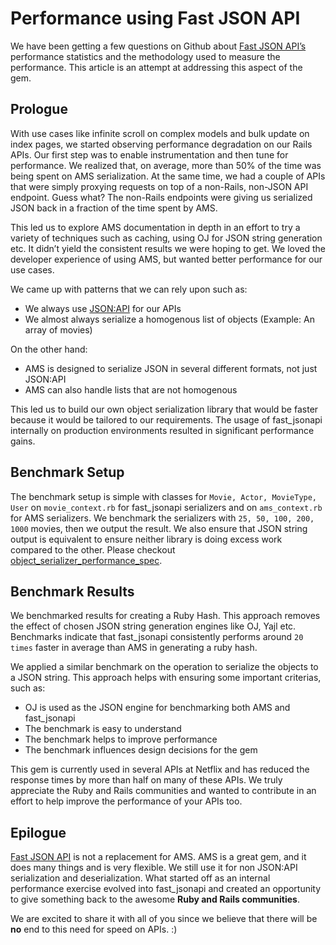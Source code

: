 # Performance using Fast JSON API

We have been getting a few questions on Github about [Fast JSON API’s](https://github.com/Netflix/fast_jsonapi) performance statistics and the methodology used to measure the performance. This article is an attempt at addressing this aspect of the gem.  

## Prologue

With use cases like infinite scroll on complex models and bulk update on index pages, we started observing performance degradation on our Rails APIs. Our first step was to enable instrumentation and then tune for performance. We realized that, on average, more than 50% of the time was being spent on AMS serialization. At the same time, we had a couple of APIs that were simply proxying requests on top of a non-Rails, non-JSON API endpoint. Guess what? The non-Rails endpoints were giving us serialized JSON back in a fraction of the time spent by AMS.

This led us to explore AMS documentation in depth in an effort to try a variety of techniques such as caching, using OJ for JSON string generation etc. It didn’t yield the consistent results we were hoping to get. We loved the developer experience of using AMS, but wanted better performance for our use cases.

We came up with patterns that we can rely upon such as:

* We always use [JSON:API](http://jsonapi.org/) for our APIs
* We almost always serialize a homogenous list of objects (Example: An array of movies)

On the other hand:

* AMS is designed to serialize JSON in several different formats, not just JSON:API
* AMS can also handle lists that are not homogenous

This led us to build our own object serialization library that would be faster because it would be tailored to our requirements. The usage of fast_jsonapi internally on production environments resulted in significant performance gains.

## Benchmark Setup

The benchmark setup is simple with classes for ``` Movie, Actor, MovieType, User ``` on ```movie_context.rb``` for fast_jsonapi serializers and on ```ams_context.rb``` for AMS serializers. We benchmark the serializers with ```25, 50, 100, 200, 1000``` movies, then we output the result. We also ensure that JSON string output is equivalent to ensure neither library is doing excess work compared to the other. Please checkout [object_serializer_performance_spec](https://github.com/Netflix/fast_jsonapi/blob/master/spec/lib/object_serializer_performance_spec.rb).

## Benchmark Results

We benchmarked results for creating a Ruby Hash. This approach removes the effect of chosen JSON string generation engines like OJ, Yajl etc. Benchmarks indicate that fast_jsonapi consistently performs around ```20 times``` faster in average than AMS in generating a ruby hash.

We applied a similar benchmark on the operation to serialize the objects to a JSON string. This approach helps with ensuring some important criterias, such as:

* OJ is used as the JSON engine for benchmarking both AMS and fast_jsonapi
* The benchmark is easy to understand
* The benchmark helps to improve performance
* The benchmark influences design decisions for the gem  

This gem is currently used in several APIs at Netflix and has reduced the response times by more than half on many of these APIs. We truly appreciate the Ruby and Rails communities and wanted to contribute in an effort to help improve the performance of your APIs too.

## Epilogue

[Fast JSON API](https://github.com/Netflix/fast_jsonapi) is not a replacement for AMS. AMS is a great gem, and it does many things and is very flexible. We still use it for non JSON:API serialization and deserialization. What started off as an internal performance exercise evolved into fast_jsonapi and created an opportunity to give something back to the awesome **Ruby and Rails communities**.

We are excited to share it with all of you since we believe that there will be **no** end to this need for speed on APIs. :)
